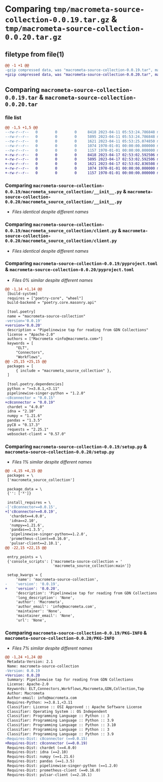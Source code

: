 # Comparing `tmp/macrometa-source-collection-0.0.19.tar.gz` & `tmp/macrometa-source-collection-0.0.20.tar.gz`

## filetype from file(1)

```diff
@@ -1 +1 @@
-gzip compressed data, was "macrometa-source-collection-0.0.19.tar", max compression
+gzip compressed data, was "macrometa-source-collection-0.0.20.tar", max compression
```

## Comparing `macrometa-source-collection-0.0.19.tar` & `macrometa-source-collection-0.0.20.tar`

### file list

```diff
@@ -1,5 +1,5 @@
--rw-r--r--   0        0        0     8418 2023-04-11 05:53:24.786848 macrometa-source-collection-0.0.19/macrometa_source_collection/__init__.py
--rw-r--r--   0        0        0     5895 2023-04-11 05:53:24.786848 macrometa-source-collection-0.0.19/macrometa_source_collection/client.py
--rw-r--r--   0        0        0     1621 2023-04-11 05:53:25.074850 macrometa-source-collection-0.0.19/pyproject.toml
--rw-r--r--   0        0        0     1074 1970-01-01 00:00:00.000000 macrometa-source-collection-0.0.19/setup.py
--rw-r--r--   0        0        0     1157 1970-01-01 00:00:00.000000 macrometa-source-collection-0.0.19/PKG-INFO
+-rw-r--r--   0        0        0     8418 2023-04-17 02:53:02.592506 macrometa-source-collection-0.0.20/macrometa_source_collection/__init__.py
+-rw-r--r--   0        0        0     5895 2023-04-17 02:53:02.592506 macrometa-source-collection-0.0.20/macrometa_source_collection/client.py
+-rw-r--r--   0        0        0     1621 2023-04-17 02:53:02.836508 macrometa-source-collection-0.0.20/pyproject.toml
+-rw-r--r--   0        0        0     1074 1970-01-01 00:00:00.000000 macrometa-source-collection-0.0.20/setup.py
+-rw-r--r--   0        0        0     1157 1970-01-01 00:00:00.000000 macrometa-source-collection-0.0.20/PKG-INFO
```

### Comparing `macrometa-source-collection-0.0.19/macrometa_source_collection/__init__.py` & `macrometa-source-collection-0.0.20/macrometa_source_collection/__init__.py`

 * *Files identical despite different names*

### Comparing `macrometa-source-collection-0.0.19/macrometa_source_collection/client.py` & `macrometa-source-collection-0.0.20/macrometa_source_collection/client.py`

 * *Files identical despite different names*

### Comparing `macrometa-source-collection-0.0.19/pyproject.toml` & `macrometa-source-collection-0.0.20/pyproject.toml`

 * *Files 0% similar despite different names*

```diff
@@ -1,14 +1,14 @@
 [build-system]
 requires = ["poetry-core", "wheel"]
 build-backend = "poetry.core.masonry.api"
 
 [tool.poetry]
 name = "macrometa-source-collection"
-version='0.0.19'
+version='0.0.20'
 description = "Pipelinewise tap for reading from GDN Collections"
 license = "Apache-2.0"
 authors = ["Macrometa <info@macrometa.com>"]
 keywords = [
     "ELT",
     "Connectors",
     "Workflows",
@@ -25,15 +25,15 @@
 packages = [
     { include = "macrometa_source_collection" },
 ]
 
 [tool.poetry.dependencies]
 python = ">=3.8.1,<3.11"
 pipelinewise-singer-python = "1.2.0"
-c8connector = "0.0.15"
+c8connector = "0.0.19"
 chardet = "4.0.0"
 idna = "2.10"
 numpy = "1.21.6"
 pandas = "1.3.5"
 pyC8 = "0.17.3"
 requests = "2.25.1"
 websocket-client = "0.57.0"
```

### Comparing `macrometa-source-collection-0.0.19/setup.py` & `macrometa-source-collection-0.0.20/setup.py`

 * *Files 1% similar despite different names*

```diff
@@ -4,15 +4,15 @@
 packages = \
 ['macrometa_source_collection']
 
 package_data = \
 {'': ['*']}
 
 install_requires = \
-['c8connector==0.0.15',
+['c8connector==0.0.19',
  'chardet==4.0.0',
  'idna==2.10',
  'numpy==1.21.6',
  'pandas==1.3.5',
  'pipelinewise-singer-python==1.2.0',
  'prometheus-client==0.16.0',
  'pulsar-client==2.10.1',
@@ -22,15 +22,15 @@
 
 entry_points = \
 {'console_scripts': ['macrometa-source-collection = '
                      'macrometa_source_collection:main']}
 
 setup_kwargs = {
     'name': 'macrometa-source-collection',
-    'version': '0.0.19',
+    'version': '0.0.20',
     'description': 'Pipelinewise tap for reading from GDN Collections',
     'long_description': 'None',
     'author': 'Macrometa',
     'author_email': 'info@macrometa.com',
     'maintainer': 'None',
     'maintainer_email': 'None',
     'url': 'None',
```

### Comparing `macrometa-source-collection-0.0.19/PKG-INFO` & `macrometa-source-collection-0.0.20/PKG-INFO`

 * *Files 7% similar despite different names*

```diff
@@ -1,24 +1,24 @@
 Metadata-Version: 2.1
 Name: macrometa-source-collection
-Version: 0.0.19
+Version: 0.0.20
 Summary: Pipelinewise tap for reading from GDN Collections
 License: Apache-2.0
 Keywords: ELT,Connectors,Workflows,Macrometa,GDN,Collection,Tap
 Author: Macrometa
 Author-email: info@macrometa.com
 Requires-Python: >=3.8.1,<3.11
 Classifier: License :: OSI Approved :: Apache Software License
 Classifier: Operating System :: OS Independent
 Classifier: Programming Language :: Python :: 3
 Classifier: Programming Language :: Python :: 3.9
 Classifier: Programming Language :: Python :: 3.10
 Classifier: Programming Language :: Python :: 3
 Classifier: Programming Language :: Python :: 3.9
-Requires-Dist: c8connector (==0.0.15)
+Requires-Dist: c8connector (==0.0.19)
 Requires-Dist: chardet (==4.0.0)
 Requires-Dist: idna (==2.10)
 Requires-Dist: numpy (==1.21.6)
 Requires-Dist: pandas (==1.3.5)
 Requires-Dist: pipelinewise-singer-python (==1.2.0)
 Requires-Dist: prometheus-client (==0.16.0)
 Requires-Dist: pulsar-client (==2.10.1)
```

